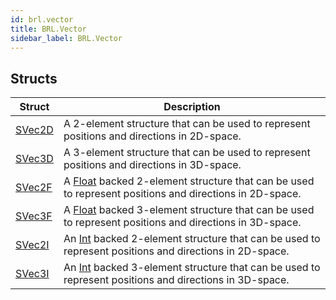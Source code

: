 ```yaml
---
id: brl.vector
title: BRL.Vector
sidebar_label: BRL.Vector
---
```



## Structs
| Struct | Description |
|---|---|
| [SVec2D](../../brl/brl.vector/svec2d) | A 2-element structure that can be used to represent positions and directions in 2D-space. |
| [SVec3D](../../brl/brl.vector/svec3d) | A 3-element structure that can be used to represent positions and directions in 3D-space. |
| [SVec2F](../../brl/brl.vector/svec2f) | A [Float](../../brl/brl.blitz/#float) backed 2-element structure that can be used to represent positions and directions in 2D-space. |
| [SVec3F](../../brl/brl.vector/svec3f) | A [Float](../../brl/brl.blitz/#float) backed 3-element structure that can be used to represent positions and directions in 3D-space. |
| [SVec2I](../../brl/brl.vector/svec2i) | An [Int](../../brl/brl.blitz/#int) backed 2-element structure that can be used to represent positions and directions in 2D-space. |
| [SVec3I](../../brl/brl.vector/svec3i) | An [Int](../../brl/brl.blitz/#int) backed 3-element structure that can be used to represent positions and directions in 3D-space. |

